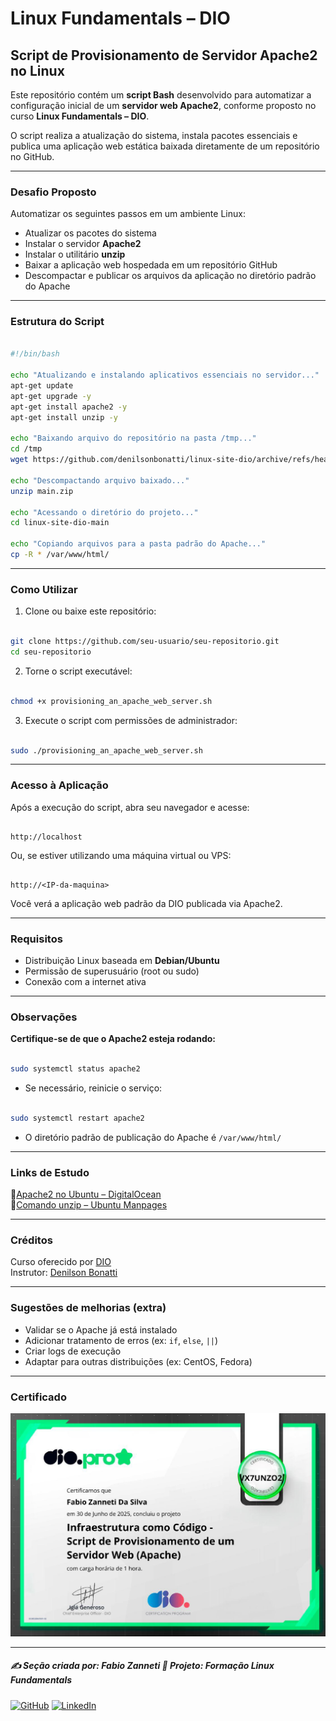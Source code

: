# Linux Fundamentals – DIO

## Script de Provisionamento de Servidor Apache2 no Linux

Este repositório contém um **script Bash** desenvolvido para automatizar a configuração inicial de um **servidor web Apache2**, conforme proposto no curso **Linux Fundamentals – DIO**.

O script realiza a atualização do sistema, instala pacotes essenciais e publica uma aplicação web estática baixada diretamente de um repositório no GitHub.

---

### Desafio Proposto

Automatizar os seguintes passos em um ambiente Linux:

- Atualizar os pacotes do sistema
- Instalar o servidor **Apache2**
- Instalar o utilitário **unzip**
- Baixar a aplicação web hospedada em um repositório GitHub
- Descompactar e publicar os arquivos da aplicação no diretório padrão do Apache

---

### Estrutura do Script

```bash

#!/bin/bash

echo "Atualizando e instalando aplicativos essenciais no servidor..."
apt-get update
apt-get upgrade -y
apt-get install apache2 -y
apt-get install unzip -y

echo "Baixando arquivo do repositório na pasta /tmp..."
cd /tmp
wget https://github.com/denilsonbonatti/linux-site-dio/archive/refs/heads/main.zip

echo "Descompactando arquivo baixado..."
unzip main.zip

echo "Acessando o diretório do projeto..."
cd linux-site-dio-main

echo "Copiando arquivos para a pasta padrão do Apache..."
cp -R * /var/www/html/

```

---

### Como Utilizar

1. Clone ou baixe este repositório:

```bash

git clone https://github.com/seu-usuario/seu-repositorio.git
cd seu-repositorio

```

2. Torne o script executável:

```bash

chmod +x provisioning_an_apache_web_server.sh

```

3. Execute o script com permissões de administrador:

```bash

sudo ./provisioning_an_apache_web_server.sh

```

---

### Acesso à Aplicação

Após a execução do script, abra seu navegador e acesse:

```

http://localhost

```

Ou, se estiver utilizando uma máquina virtual ou VPS:

```

http://<IP-da-maquina>

```

Você verá a aplicação web padrão da DIO publicada via Apache2.

---

### Requisitos

- Distribuição Linux baseada em **Debian/Ubuntu**
- Permissão de superusuário (root ou sudo)
- Conexão com a internet ativa

---

### Observações

**Certifique-se de que o Apache2 esteja rodando:**

```bash

sudo systemctl status apache2

```

* Se necessário, reinicie o serviço:

```bash

sudo systemctl restart apache2

```

- O diretório padrão de publicação do Apache é `/var/www/html/`

---

### Links de Estudo

🔗[Apache2 no Ubuntu – DigitalOcean](https://www.digitalocean.com/community/tutorials/how-to-install-the-apache-web-server-on-ubuntu-20-04-pt)      
🔗[Comando unzip – Ubuntu Manpages](https://manpages.ubuntu.com/manpages/focal/en/man1/unzip.1.html)    

---

### Créditos

Curso oferecido por [DIO](https://www.dio.me/)        
Instrutor: [Denilson Bonatti](https://github.com/denilsonbonatti)

---

### Sugestões de melhorias (extra)

- Validar se o Apache já está instalado
- Adicionar tratamento de erros (ex: `if`, `else`, `||`)
- Criar logs de execução
- Adaptar para outras distribuições (ex: CentOS, Fedora)

---

### Certificado

<img src="https://github.com/fzanneti/DIO-linux-fundamentals-training/blob/main/Assets/images/certificados/16-infraestrutura-como-codigo-script-de-provisionamento-de-um-servidor-web-Apache.jpg" alt="Certificado" width="600px">

---

##### ✍️ Seção criada por: Fabio Zanneti 🎯 Projeto: Formação Linux Fundamentals
[![GitHub](https://img.shields.io/badge/GitHub-fzanneti-181717?style=flat&logo=github)](https://github.com/fzanneti)
[![LinkedIn](https://img.shields.io/badge/LinkedIn-fzanneti-0A66C2?style=flat&logo=linkedin&logoColor=white)](https://linkedin.com/in/fzanneti)